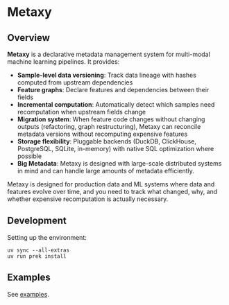 # Metaxy

## Overview

**Metaxy** is a declarative metadata management system for multi-modal machine learning pipelines. It provides:

- **Sample-level data versioning**: Track data lineage with hashes computed from upstream dependencies
- **Feature graphs**: Declare features and dependencies between their fields
- **Incremental computation**: Automatically detect which samples need recomputation when upstream fields change
- **Migration system**: When feature code changes without changing outputs (refactoring, graph restructuring), Metaxy can reconcile metadata versions without recomputing expensive features
- **Storage flexibility**: Pluggable backends (DuckDB, ClickHouse, PostgreSQL, SQLite, in-memory) with native SQL optimization where possible
- **Big Metadata**: Metaxy is designed with large-scale distributed systems in mind and can handle large amounts of metadata efficiently.

Metaxy is designed for production data and ML systems where data and features evolve over time, and you need to track what changed, why, and whether expensive recomputation is actually necessary.

## Development

Setting up the environment:

```shell
uv sync --all-extras
uv run prek install
```

## Examples

See [examples](examples/README.md).

